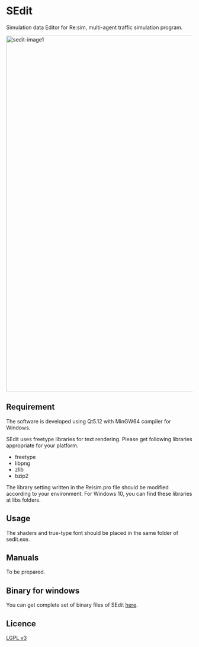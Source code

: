 # SEdit
Simulation data Editor for Re:sim, multi-agent traffic simulation program.

<img width="960" alt="sedit-image1" src="https://user-images.githubusercontent.com/60654261/81361271-deb70380-9118-11ea-932d-7efaa4afb109.png">

## Requirement

The software is developed using Qt5.12 with MinGW64 compiler for Windows.

SEdit uses freetype libraries for text rendering.
Please get following libraries appropriate for your platform.
  - freetype
  - libpng
  - zlib
  - bzip2
  
The library setting written in the Reisim.pro file should be modified according to your environment.
For Windows 10, you can find these libraries at libs folders.


## Usage

The shaders and true-type font should be placed in the same folder of sedit.exe.

## Manuals

To be prepared.

## Binary for windows

You can get complete set of binary files of SEdit [here](https://github.com/Reisim/Reisim/tree/master/bin_win10).

## Licence

[LGPL v3](https://github.com/Reisim/Reisim/blob/master/LICENSE)

